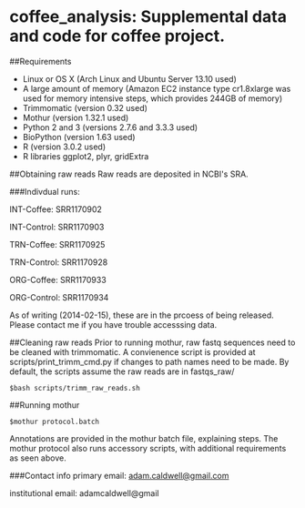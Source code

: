 coffee_analysis: Supplemental data and code for coffee project.
===============

##Requirements
* Linux or OS X (Arch Linux and Ubuntu Server 13.10 used)
* A large amount of memory (Amazon EC2 instance type cr1.8xlarge was used for memory intensive steps, which provides 244GB of memory)
* Trimmomatic (version 0.32 used)
* Mothur (version 1.32.1 used)
* Python 2 and 3 (versions 2.7.6 and 3.3.3 used)
* BioPython (version 1.63 used)
* R (version 3.0.2 used)
* R libraries ggplot2, plyr, gridExtra

##Obtaining raw reads
Raw reads are deposited in NCBI's SRA. 

###Indivdual runs:

INT-Coffee: SRR1170902

INT-Control: SRR1170903

TRN-Coffee: SRR1170925

TRN-Control: SRR1170928

ORG-Coffee: SRR1170933

ORG-Control: SRR1170934

As of writing (2014-02-15), these are in the prcoess of being released. Please contact me if you have trouble accesssing data.

##Cleaning raw reads
Prior to running mothur, raw fastq sequences need to be cleaned with trimmomatic. A convienence script is provided at scripts/print_trimm_cmd.py if changes to path names need to be made. By default, the scripts assume the raw reads are in fastqs_raw/

    $bash scripts/trimm_raw_reads.sh
    
##Running mothur

    $mothur protocol.batch
    
Annotations are provided in the mothur batch file, explaining steps. The mothur protocol also runs accessory scripts, with additional requirements as seen above.

###Contact info
primary email: adam.caldwell@gmail.com

institutional email: adamcaldwell@gmail
